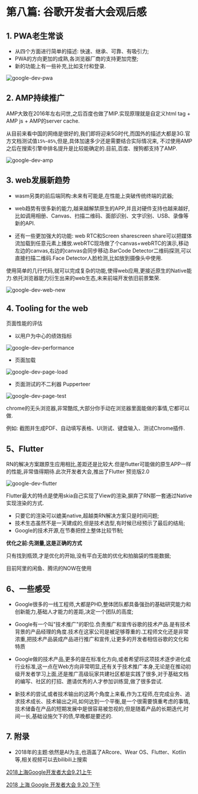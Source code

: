 # 第八篇: 谷歌开发者大会观后感

## 1. PWA老生常谈

* 从四个方面进行简单的描述: 快速、继承、可靠、有吸引力;
* PWA的方向更加的成熟,各浏览器厂商的支持更加完整;
* 新的功能上有一些补充,比如支付和登录.

![google-dev-pwa](/assets/google-dev-pwa.png)

## 2. AMP持续推广

AMP大致在2016年左右问世,之后百度也做了MIP.实现原理就是自定义html tag + AMP js + AMP的server cache.

从目前来看中国的网络是很好的,我们即将迎来5G时代,而国外的描述大都是3G.官方文档测试值`15%~85%`,但是,具体加速多少还是需要结合实际情况来, 不过使用AMP之后在搜索引擎中排名提升是比较能确定的.目前,百度、搜狗都支持了AMP.

![google-dev-amp](/assets/google-dev-amp.png)

## 3. web发展新趋势

* wasm另类的前后端同构:未来有可能是,在性能上突破传统终端的武器;
* web趋势有很多新的能力,越来越解禁原生的APP,并且对硬件支持也越来越好,比如调用相册、Canvas、扫描二维码、面部识别、文字识别、USB、录像等新的API.

* 还有一些更加强大的功能: web RTC和Screen sharescreen share可以把媒体流加载到任意元素上播放.webRTC现场做了个canvas+webRTC的演示,移动左边的canvas,右边的canvas会同步移动.BarCode Detector二维码探测,可以直接扫描二维码.Face Detector人脸检测,比如放到摄像头中使用.

使用简单的几行代码,就可以完成复杂的功能,使得web应用,更接近原生的Native能力.依托浏览器能力衍生出来的web生态,未来前端开发依旧前景繁荣.

![google-dev-web-new](/assets/google-dev-web-new.png)

## 4. Tooling for the web

页面性能的评估

* 以用户为中心的绩效指标

![google-dev-performance](/assets/google-dev-performance.png)

* 页面加载

![google-dev-page-load](/assets/google-dev-page-load.png)

* 页面测试的不二利器 Pupperteer

![google-dev-page-test](/assets/google-dev-page-test.png)

chrome的无头浏览器,非常酷炫,大部分你手动在浏览器里面能做的事情,它都可以做.

例如: 截图并生成PDF、自动填写表格、UI测试、键盘输入、测试Chrome插件.

## 5、Flutter

RN的解决方案跟原生应用相比,差距还是比较大.但是flutter可能做的原生APP一样的性能,非常值得期待.此次开发者大会,推出了Flutter 预览版2.0

![google-dev-flutter](/assets/google-dev-flutter.png)

Flutter最大的特点是使用skia自己实现了View的渲染,摒弃了RN那一套通过Native实现渲染的方式.

* 只要它的渲染可以媲美native,超越类RN解决方案只是时间问题;
* 技术生态虽然不是一天建成的,但是技术选型,有时候已经预示了最后的结局;
* Google的技术开源,在节奏把控上整体比较节制;

__优化之前:先测量,这是正确的方式__

只有找到瓶颈,才是优化的开始,没有平白无故的优化和拍脑袋的性能数据;

目前阿里的闲鱼、腾讯的NOW在使用

## 6、一些感受

* Google很多的一线工程师,大都是PHD,整体团队都具备强劲的基础研究能力和创新能力,基础人才能力的差距,决定一个团队的高度;

* Google有一个叫"技术推广"的职位.负责推广和宣传谷歌的技术产品.是有技术背景的产品经理的角度.技术在这家公司是被足够尊重的.工程师文化还是非常浓重,把技术产品装成产品进行推广和宣传,让更多的开发者相信谷歌的文化和特质

* Google做的技术产品,更多的是在标准化方向,或者希望将这项技术逐步进化成行业标准,这一点在Web方向非常明显,还有关于技术推广本身,无论是在推动初级开发者学习上面,还是推广高级玩家共建社区都是实践了很多,对于基础文档的编写、社区的打招、邀请优秀的人才参加训练营,做了很多尝试.

* 新技术的尝试,或者技术输出的这两个角度上来看,作为工程师,在完成业务、追求技术成长、技术输出之间,如何达到一个平衡,是一个很需要慎重考虑的事情,技术储备在产品的短期发展中是很容易被忽视的,但是随着产品的长期迭代,时间一长,基础设施欠下的债,早晚都是要还的.

## 7. 附录

* 2018年的主题:依然是AI为主,也涵盖了ARcore、Wear OS、Flutter、Kotlin等,相关视频可以去bilibili上搜索

[2018上海Google开发者大会9.21上午](https://www.bilibili.com/video/av32144346?from=search&seid=8280270732172962964)

[2018 上海 Google 开发者大会 9.20 下午](https://www.bilibili.com/video/av32094051?from=search&seid=14515183215173293960)